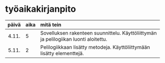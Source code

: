 # työaikakirjanpito

| päivä | aika | mitä tein  |
| :----:|:-----| :-----|
| 4.11. | 5    | Sovelluksen rakenteen suunnittelu. Käyttöliittymän ja pelilogiikan luonti aloitettu. |
| 5.11. | 2    | Pelilogiikkaan lisätty metodeja. Käyttöliittymään lisätty elementtejä. |